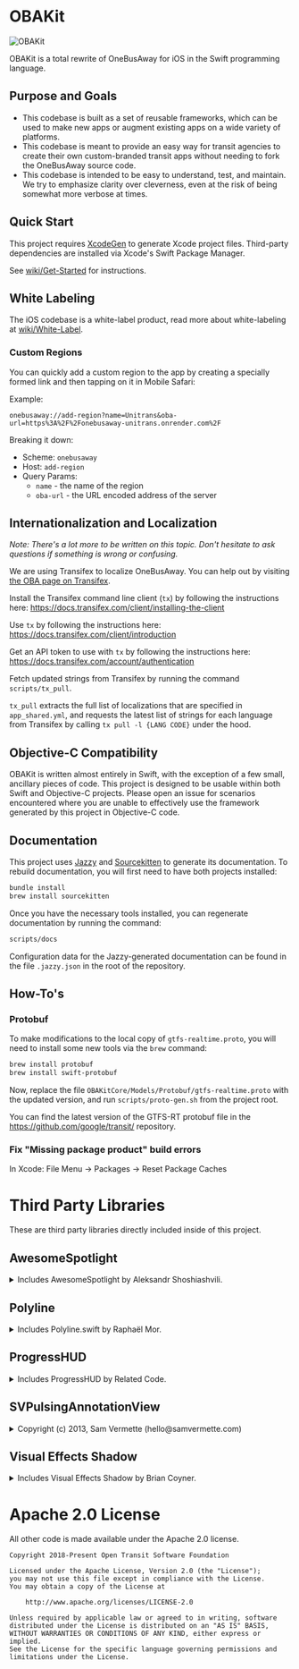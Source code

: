 # OBAKit

<img src="WebResources/OBAKit-Logo-Web.png" alt="OBAKit">

OBAKit is a total rewrite of OneBusAway for iOS in the Swift programming language.

## Purpose and Goals

* This codebase is built as a set of reusable frameworks, which can be used to make new apps or augment existing apps on a wide variety of platforms.
* This codebase is meant to provide an easy way for transit agencies to create their own custom-branded transit apps without needing to fork the OneBusAway source code.
* This codebase is intended to be easy to understand, test, and maintain. We try to emphasize clarity over cleverness, even at the risk of being somewhat more verbose at times.

## Quick Start

This project requires [XcodeGen](https://github.com/yonaskolb/XcodeGen) to generate Xcode project files. Third-party dependencies are installed via Xcode's Swift Package Manager.

See [wiki/Get-Started](https://github.com/OneBusAway/onebusaway-ios/wiki/Get-Started) for instructions.

## White Labeling

The iOS codebase is a white-label product, read more about white-labeling at [wiki/White-Label](https://github.com/OneBusAway/onebusaway-ios/wiki/White-Label).

### Custom Regions

You can quickly add a custom region to the app by creating a specially formed link and then tapping on it in Mobile Safari:

Example:

```
onebusaway://add-region?name=Unitrans&oba-url=https%3A%2F%2Fonebusaway-unitrans.onrender.com%2F
```

Breaking it down:

* Scheme: `onebusaway`
* Host: `add-region`
* Query Params:
    * `name` - the name of the region
    * `oba-url` - the URL encoded address of the server

## Internationalization and Localization

_Note: There's a lot more to be written on this topic. Don't hesitate to ask questions if something is wrong or confusing._

We are using Transifex to localize OneBusAway. You can help out by visiting [the OBA page on Transifex](https://www.transifex.com/open-transit-software-foundation/onebusaway-ios/).

Install the Transifex command line client (`tx`) by following the instructions here: https://docs.transifex.com/client/installing-the-client

Use `tx` by following the instructions here: https://docs.transifex.com/client/introduction

Get an API token to use with `tx` by following the instructions here: https://docs.transifex.com/account/authentication

Fetch updated strings from Transifex by running the command `scripts/tx_pull`.

`tx_pull` extracts the full list of localizations that are specified in `app_shared.yml`, and requests the latest list of strings for each language from Transifex by calling `tx pull -l {LANG CODE}` under the hood.

## Objective-C Compatibility

OBAKit is written almost entirely in Swift, with the exception of a few small, ancillary pieces of code. This project is designed to be usable within both Swift and Objective-C projects. Please open an issue for scenarios encountered where you are unable to effectively use the framework generated by this project in Objective-C code.

## Documentation

This project uses [Jazzy](https://github.com/realm/jazzy/) and [Sourcekitten](https://github.com/jpsim/SourceKitten) to generate its documentation. To rebuild documentation, you will first need to have both projects installed:

```bash
bundle install
brew install sourcekitten
```

Once you have the necessary tools installed, you can regenerate documentation by running the command:

```bash
scripts/docs
```

Configuration data for the Jazzy-generated documentation can be found in the file `.jazzy.json` in the root of the repository.

## How-To's

### Protobuf

To make modifications to the local copy of `gtfs-realtime.proto`, you will need to install some new tools via the `brew` command:

```bash
brew install protobuf
brew install swift-protobuf
```

Now, replace the file `OBAKitCore/Models/Protobuf/gtfs-realtime.proto` with the updated version, and run `scripts/proto-gen.sh` from the project root.

You can find the latest version of the GTFS-RT protobuf file in the https://github.com/google/transit/ repository.

### Fix "Missing package product" build errors

In Xcode: File Menu -> Packages -> Reset Package Caches

# Third Party Libraries

These are third party libraries directly included inside of this project.

## AwesomeSpotlight

<details>
    <summary>Includes AwesomeSpotlight by Aleksandr Shoshiashvili.</summary>

    ```
    Copyright (c) 2017 aleksandrshoshiashvili aleksandr.shoshiashvili@gmail.com

    Permission is hereby granted, free of charge, to any person obtaining a copy
    of this software and associated documentation files (the "Software"), to deal
    in the Software without restriction, including without limitation the rights
    to use, copy, modify, merge, publish, distribute, sublicense, and/or sell
    copies of the Software, and to permit persons to whom the Software is
    furnished to do so, subject to the following conditions:

    The above copyright notice and this permission notice shall be included in
    all copies or substantial portions of the Software.

    THE SOFTWARE IS PROVIDED "AS IS", WITHOUT WARRANTY OF ANY KIND, EXPRESS OR
    IMPLIED, INCLUDING BUT NOT LIMITED TO THE WARRANTIES OF MERCHANTABILITY,
    FITNESS FOR A PARTICULAR PURPOSE AND NONINFRINGEMENT. IN NO EVENT SHALL THE
    AUTHORS OR COPYRIGHT HOLDERS BE LIABLE FOR ANY CLAIM, DAMAGES OR OTHER
    LIABILITY, WHETHER IN AN ACTION OF CONTRACT, TORT OR OTHERWISE, ARISING FROM,
    OUT OF OR IN CONNECTION WITH THE SOFTWARE OR THE USE OR OTHER DEALINGS IN
    THE SOFTWARE.
    ```
</details>

## Polyline

<details>
    <summary>Includes Polyline.swift by Raphaël Mor.</summary>

    ```
    The MIT License (MIT)

    Copyright (c) 2015 Raphaël Mor

    Permission is hereby granted, free of charge, to any person obtaining a copy
    of this software and associated documentation files (the "Software"), to deal
    in the Software without restriction, including without limitation the rights
    to use, copy, modify, merge, publish, distribute, sublicense, and/or sell
    copies of the Software, and to permit persons to whom the Software is
    furnished to do so, subject to the following conditions:

    The above copyright notice and this permission notice shall be included in all
    copies or substantial portions of the Software.

    THE SOFTWARE IS PROVIDED "AS IS", WITHOUT WARRANTY OF ANY KIND, EXPRESS OR
    IMPLIED, INCLUDING BUT NOT LIMITED TO THE WARRANTIES OF MERCHANTABILITY,
    FITNESS FOR A PARTICULAR PURPOSE AND NONINFRINGEMENT. IN NO EVENT SHALL THE
    AUTHORS OR COPYRIGHT HOLDERS BE LIABLE FOR ANY CLAIM, DAMAGES OR OTHER
    LIABILITY, WHETHER IN AN ACTION OF CONTRACT, TORT OR OTHERWISE, ARISING FROM,
    OUT OF OR IN CONNECTION WITH THE SOFTWARE OR THE USE OR OTHER DEALINGS IN THE
    SOFTWARE.
    ```
</details>

## ProgressHUD

<details>
    <summary>Includes ProgressHUD by Related Code.</summary>

    ```
    v13.4

    MIT License

    Copyright (c) 2020 Related Code.

    Permission is hereby granted, free of charge, to any person obtaining a copy
    of this software and associated documentation files (the "Software"), to deal
    in the Software without restriction, including without limitation the rights
    to use, copy, modify, merge, publish, distribute, sublicense, and/or sell
    copies of the Software, and to permit persons to whom the Software is
    furnished to do so, subject to the following conditions:

    The above copyright notice and this permission notice shall be included in all
    copies or substantial portions of the Software.

    THE SOFTWARE IS PROVIDED "AS IS", WITHOUT WARRANTY OF ANY KIND, EXPRESS OR
    IMPLIED, INCLUDING BUT NOT LIMITED TO THE WARRANTIES OF MERCHANTABILITY,
    FITNESS FOR A PARTICULAR PURPOSE AND NONINFRINGEMENT. IN NO EVENT SHALL THE
    AUTHORS OR COPYRIGHT HOLDERS BE LIABLE FOR ANY CLAIM, DAMAGES OR OTHER
    LIABILITY, WHETHER IN AN ACTION OF CONTRACT, TORT OR OTHERWISE, ARISING FROM,
    OUT OF OR IN CONNECTION WITH THE SOFTWARE OR THE USE OR OTHER DEALINGS IN THE
    SOFTWARE.
    ```
</details>

## SVPulsingAnnotationView

<details>
    <summary>Copyright (c) 2013, Sam Vermette (hello@samvermette.com)</summary>

    ```
    Permission to use, copy, modify, and/or distribute this software for any purpose with or without fee is hereby
    granted, provided that the above copyright notice and this permission notice appear in all copies.

    THE SOFTWARE IS PROVIDED "AS IS" AND THE AUTHOR DISCLAIMS ALL WARRANTIES WITH REGARD TO THIS SOFTWARE INCLUDING
    ALL IMPLIED WARRANTIES OF MERCHANTABILITY AND FITNESS. IN NO EVENT SHALL THE AUTHOR BE LIABLE FOR ANY SPECIAL,
    DIRECT, INDIRECT, OR CONSEQUENTIAL DAMAGES OR ANY DAMAGES WHATSOEVER RESULTING FROM LOSS OF USE, DATA OR
    PROFITS, WHETHER IN AN ACTION OF CONTRACT, NEGLIGENCE OR OTHER TORTIOUS ACTION, ARISING OUT OF OR IN CONNECTION
    WITH THE USE OR PERFORMANCE OF THIS SOFTWARE.
    ```
</details>

## Visual Effects Shadow

<details>
    <summary>Includes Visual Effects Shadow by Brian Coyner.</summary>

    ```
    https://github.com/briancoyner/Visual-Effects-Shadow

    MIT License

    Copyright (c) 2017 Brian Coyner

    Permission is hereby granted, free of charge, to any person obtaining a copy
    of this software and associated documentation files (the "Software"), to deal
    in the Software without restriction, including without limitation the rights
    to use, copy, modify, merge, publish, distribute, sublicense, and/or sell
    copies of the Software, and to permit persons to whom the Software is
    furnished to do so, subject to the following conditions:

    The above copyright notice and this permission notice shall be included in all
    copies or substantial portions of the Software.

    THE SOFTWARE IS PROVIDED "AS IS", WITHOUT WARRANTY OF ANY KIND, EXPRESS OR
    IMPLIED, INCLUDING BUT NOT LIMITED TO THE WARRANTIES OF MERCHANTABILITY,
    FITNESS FOR A PARTICULAR PURPOSE AND NONINFRINGEMENT. IN NO EVENT SHALL THE
    AUTHORS OR COPYRIGHT HOLDERS BE LIABLE FOR ANY CLAIM, DAMAGES OR OTHER
    LIABILITY, WHETHER IN AN ACTION OF CONTRACT, TORT OR OTHERWISE, ARISING FROM,
    OUT OF OR IN CONNECTION WITH THE SOFTWARE OR THE USE OR OTHER DEALINGS IN THE
    SOFTWARE.
    ```
</details>

# Apache 2.0 License

All other code is made available under the Apache 2.0 license.

    Copyright 2018-Present Open Transit Software Foundation

    Licensed under the Apache License, Version 2.0 (the "License");
    you may not use this file except in compliance with the License.
    You may obtain a copy of the License at

        http://www.apache.org/licenses/LICENSE-2.0

    Unless required by applicable law or agreed to in writing, software
    distributed under the License is distributed on an "AS IS" BASIS,
    WITHOUT WARRANTIES OR CONDITIONS OF ANY KIND, either express or implied.
    See the License for the specific language governing permissions and
    limitations under the License.
